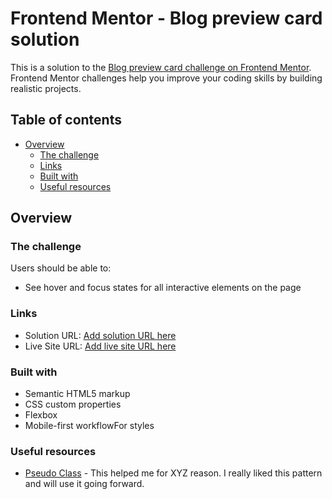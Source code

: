 # Frontend Mentor - Blog preview card solution

This is a solution to the [Blog preview card challenge on Frontend Mentor](https://www.frontendmentor.io/challenges/blog-preview-card-ckPaj01IcS). Frontend Mentor challenges help you improve your coding skills by building realistic projects. 

## Table of contents

- [Overview](#overview)
  - [The challenge](#the-challenge)
  - [Links](#links)
  - [Built with](#built-with)
  - [Useful resources](#useful-resources)

## Overview

### The challenge

Users should be able to:

- See hover and focus states for all interactive elements on the page

### Links

- Solution URL: [Add solution URL here](https://github.com/Ethel-tech/blog-preview-card)
- Live Site URL: [Add live site URL here](https://ethel-tech.github.io/blog-preview-card/)


### Built with

- Semantic HTML5 markup
- CSS custom properties
- Flexbox
- Mobile-first workflowFor styles


### Useful resources

- [Pseudo Class](https://www.w3schools.com/css/css_pseudo_classes.asp) - This helped me for XYZ reason. I really liked this pattern and will use it going forward.